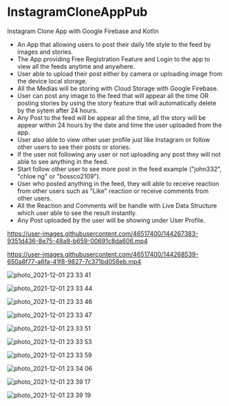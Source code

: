 # InstagramCloneAppPub
Instagram Clone App with Google Firebase and Kotlin
- An App that allowing users to post their daily life style to the feed by images and stories.
- The App providing Free Registration Feature and Login to the app to view all the feeds anytime and anywhere.
- User able to upload their post either by camera or uploading image from the device local storage.
- All the Medias will be storing with Cloud Storage with Google Firebase.
- User can post any image to the feed that will appear all the time OR posting stories by using the story feature that will automatically delete by the sytem 
after 24 hours.
- Any Post to the feed will be appear all the time, all the story will be appear within 24 hours by the date and time the user uploaded from the app.
- User also able to view other user profile just like Instagram or follow other users to see their posts or stories.
- If the user not following any user or not uploading any post they will not able to see anything in the feed.
- Start follow other user to see more post in the feed example ("john332", "chloe ng" or "bossco2109").
- User who posted anything in the feed, they will able to receive reaction from other users such as "Like" reaction or receive comments from other users.
- All the Reaction and Comments will be handle with Live Data Structure which user able to see the result instantly.
- Any Post uploaded by the user will be showing under User Profile.


https://user-images.githubusercontent.com/46517400/144267383-9351d436-8e75-48a8-b659-00691c8da606.mp4

https://user-images.githubusercontent.com/46517400/144268539-650a8f77-a6fa-41f8-9827-7c371bd058eb.mp4

![photo_2021-12-01 23 33 41](https://user-images.githubusercontent.com/46517400/144268580-b5d8fb47-2d9c-47b5-88b4-bbac7557dc74.jpeg)

![photo_2021-12-01 23 33 44](https://user-images.githubusercontent.com/46517400/144268588-097e0ea7-b030-4a67-9a3e-bd885cd71c0b.jpeg)

![photo_2021-12-01 23 33 46](https://user-images.githubusercontent.com/46517400/144268595-2e27e690-b9ad-4a6a-87d7-8997dfdb902b.jpeg)

![photo_2021-12-01 23 33 47](https://user-images.githubusercontent.com/46517400/144268599-efd5d4a0-b60f-4274-8baa-e0687acb6e11.jpeg)

![photo_2021-12-01 23 33 51](https://user-images.githubusercontent.com/46517400/144268605-f6fd46b6-face-4d1a-a65b-e1246027850e.jpeg)

![photo_2021-12-01 23 33 53](https://user-images.githubusercontent.com/46517400/144268610-7f0d4aba-0b1b-439b-a384-5e7f79296d53.jpeg)

![photo_2021-12-01 23 33 59](https://user-images.githubusercontent.com/46517400/144268613-484adf38-e3f7-44bc-a568-6800e67cc33f.jpeg)

![photo_2021-12-01 23 34 06](https://user-images.githubusercontent.com/46517400/144268616-c1e28806-9264-44c6-824c-5abf6fdc0349.jpeg)

![photo_2021-12-01 23 39 17](https://user-images.githubusercontent.com/46517400/144268617-1650c9da-f204-471a-a189-c1cbfd2bd407.jpeg)

![photo_2021-12-01 23 39 19](https://user-images.githubusercontent.com/46517400/144268620-cfdcbcc6-65c8-47a0-8c54-55daea4208a8.jpeg)
